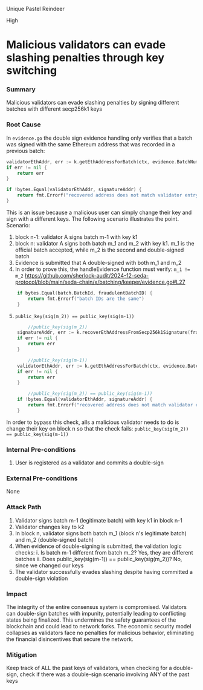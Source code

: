 Unique Pastel Reindeer

High

# Malicious validators can evade slashing penalties through key switching

### Summary

Malicious validators can evade slashing penalties by signing different batches with different secp256k1 keys

### Root Cause

In `evidence.go` the double sign evidence handling only verifies that a batch was signed with the same Ethereum address that was recorded in a previous batch:
```go
validatorEthAddr, err := k.getEthAddressForBatch(ctx, evidence.BatchNumber-1, evidence.OperatorAddress)
if err != nil {
    return err
}

if !bytes.Equal(validatorEthAddr, signatureAddr) {
    return fmt.Errorf("recovered address does not match validator entry. Recorded: %s, Got: %s", hex.EncodeToString(validatorEthAddr), hex.EncodeToString(signatureAddr))
}
```
This is an issue because a malicious user can simply change their key and sign with a different keys. The following scenario illustrates the point.
Scenario:
1. block n-1: validator A signs batch m-1 with key k1
2. block n: validator A signs both batch m_1 and m_2 with key k1. m_1 is the official batch accepted, while m_2 is the second and double-signed batch
3. Evidence is submitted that A double-signed with both m_1 and m_2
4. In order to prove this, the handleEvidence function must verify:  `m_1 != m_2`
https://github.com/sherlock-audit/2024-12-seda-protocol/blob/main/seda-chain/x/batching/keeper/evidence.go#L27
```go
	if bytes.Equal(batch.BatchId, fraudulentBatchID) {
		return fmt.Errorf("batch IDs are the same")
	}
```
5. `public_key(sig(m_2)) == public_key(sig(m-1))`
```go
        //public_key(sig(m_2))
	signatureAddr, err := k.recoverEthAddressFromSecp256k1Signature(fraudulentBatchID, evidence.Signature)
	if err != nil {
		return err
	}

        //public_key(sig(m-1))
	validatorEthAddr, err := k.getEthAddressForBatch(ctx, evidence.BatchNumber-1, evidence.OperatorAddress)
	if err != nil {
		return err
	}

        //public_key(sig(m_2)) == public_key(sig(m-1))
	if !bytes.Equal(validatorEthAddr, signatureAddr) {
		return fmt.Errorf("recovered address does not match validator entry. Recorded: %s, Got: %s", hex.EncodeToString(validatorEthAddr), hex.EncodeToString(signatureAddr))
	}

```
In order to bypass this check, alls a malicious validator needs to do is change their key on block n so that the check fails: `public_key(sig(m_2)) == public_key(sig(m-1))`

### Internal Pre-conditions

1. User is registered as a validator and commits a double-sign

### External Pre-conditions

None

### Attack Path

1. Validator signs batch m-1 (legitimate batch) with key k1 in block n-1
2. Validator changes key to k2
3. In block n, validator signs both batch m_1 (block n's legitimate batch) and m_2 (double-signed batch)
4. When evidence of double-signing is submitted, the validation logic checks:
i. Is batch m-1 different from batch m_2? Yes, they are different batches
ii. Does public_key(sig(m-1)) == public_key(sig(m_2))? No, since we changed our keys
5. The validator successfully evades slashing despite having committed a double-sign violation

### Impact

The integrity of the entire consensus system is compromised. Validators can double-sign batches with impunity, potentially leading to conflicting states being finalized. This undermines the safety guarantees of the blockchain and could lead to network forks. The economic security model collapses as validators face no penalties for malicious behavior, eliminating the financial disincentives that secure the network.


### Mitigation

Keep track of ALL the past keys of validators, when checking for a double-sign, check if there was a double-sign scenario involving ANY of the past keys